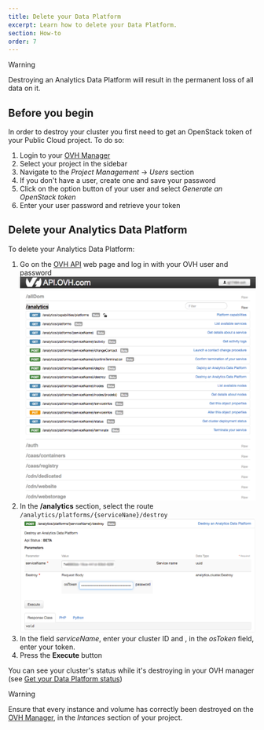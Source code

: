 ```yaml
---
title: Delete your Data Platform
excerpt: Learn how to delete your Data Platform.
section: How-to
order: 7
---
```


>[!warning]
>
> Destroying an Analytics Data Platform will result in the permanent loss of all data on it.

## Before you begin

In order to destroy your cluster you first need to get an OpenStack token of your Public Cloud project.
To do so:

1.  Login to your [OVH Manager](https://www.ovh.com/manager/public-cloud/index.html)
2.  Select your project in the sidebar
3.  Navigate to the *Project Management* -> *Users* section
4.  If you don't have a user, create one and save your password
5.  Click on the option button of your user and select *Generate an OpenStack token*
6.  Enter your user password and retrieve your token

## Delete your Analytics Data Platform

To delete your Analytics Data Platform:

1.  Go on the [OVH API](https://api.ovh.com/console/#/) web page and log in with your OVH user and password
![OVH API](images/api.png)
2.  In the **/analytics** section, select the route `/analytics/platforms/{serviceNane}/destroy`
![Destroy endpoint](images/destroy.png)
3.  In the field *serviceName*, enter your cluster ID and , in the *osToken* field, enter your token.
4.  Press the **Execute** button

You can see your cluster's status while it's destroying in your OVH manager (see [Get your Data Platform status](../get-status/guide.en-gb.md))

>[!warning]
>
> Ensure that every instance and volume has correctly been destroyed on the [OVH Manager](https://www.ovh.com/manager/public-cloud/index.html), in the *Intances* section of your project.